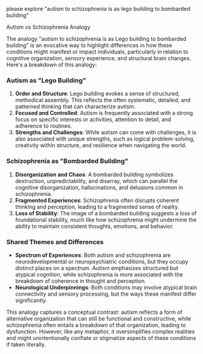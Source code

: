 please explore "autism to schizophrenia is as lego building to bombarded building"

Autism vs Schizophrenia Analogy

The analogy "autism to schizophrenia is as Lego building to bombarded building" is an evocative way to highlight differences in how these conditions might manifest or impact individuals, particularly in relation to cognitive organization, sensory experience, and structural brain changes. Here's a breakdown of this analogy:

### **Autism as "Lego Building"**
1. **Order and Structure**: Lego building evokes a sense of structured, methodical assembly. This reflects the often systematic, detailed, and patterned thinking that can characterize autism.
2. **Focused and Controlled**: Autism is frequently associated with a strong focus on specific interests or activities, attention to detail, and adherence to routines.
3. **Strengths and Challenges**: While autism can come with challenges, it is also associated with unique strengths, such as logical problem-solving, creativity within structure, and resilience when navigating the world.

### **Schizophrenia as "Bombarded Building"**
1. **Disorganization and Chaos**: A bombarded building symbolizes destruction, unpredictability, and disarray, which can parallel the cognitive disorganization, hallucinations, and delusions common in schizophrenia.
2. **Fragmented Experiences**: Schizophrenia often disrupts coherent thinking and perception, leading to a fragmented sense of reality.
3. **Loss of Stability**: The image of a bombarded building suggests a loss of foundational stability, much like how schizophrenia might undermine the ability to maintain consistent thoughts, emotions, and behavior.

### **Shared Themes and Differences**
- **Spectrum of Experiences**: Both autism and schizophrenia are neurodevelopmental or neuropsychiatric conditions, but they occupy distinct places on a spectrum. Autism emphasizes structured but atypical cognition, while schizophrenia is more associated with the breakdown of coherence in thought and perception.
- **Neurological Underpinnings**: Both conditions may involve atypical brain connectivity and sensory processing, but the ways these manifest differ significantly.

This analogy captures a conceptual contrast: autism reflects a form of alternative organization that can still be functional and constructive, while schizophrenia often entails a breakdown of that organization, leading to dysfunction. However, like any metaphor, it oversimplifies complex realities and might unintentionally conflate or stigmatize aspects of these conditions if taken literally.
